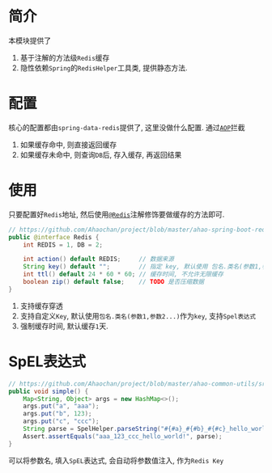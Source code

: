 # 简介
本模块提供了
1. 基于注解的方法级`Redis`缓存
1. 隐性依赖`Spring`的`RedisHelper`工具类, 提供静态方法.

# 配置
核心的配置都由`spring-data-redis`提供了, 这里没做什么配置.
通过[`AOP`](src/main/java/moe/ahao/spring/boot/redis/aop/RedisCacheAOP.java)拦截

1. 如果缓存命中, 则直接返回缓存
1. 如果缓存未命中, 则查询`DB`后, 存入缓存, 再返回结果

# 使用
只要配置好`Redis`地址, 然后使用[`@Redis`](src/main/java/moe/ahao/spring/boot/redis/annotation/Redis.java)注解修饰要做缓存的方法即可.

```java
// https://github.com/Ahaochan/project/blob/master/ahao-spring-boot-redis/src/main/java/com/ahao/spring/boot/redis/annotation/Redis.java#L8-L15
public @interface Redis {
    int REDIS = 1, DB = 2;

    int action() default REDIS;     // 数据来源
    String key() default "";        // 指定 key, 默认使用 包名.类名(参数1,参数2...) 作为 key
    int ttl() default 24 * 60 * 60; // 缓存时间, 不允许无限缓存
    boolean zip() default false;    // TODO 是否压缩数据
}
```

1. 支持缓存穿透
1. 支持自定义`Key`, 默认使用`包名.类名(参数1,参数2...)`作为`key`, 支持`Spel表达式`
1. 强制缓存时间, 默认缓存`1`天.

# SpEL表达式
```java
// https://github.com/Ahaochan/project/blob/master/ahao-common-utils/src/test/java/com/ahao/util/spring/SpelHelperTest.java#L12-L20
public void simple() {
    Map<String, Object> args = new HashMap<>();
    args.put("a", "aaa");
    args.put("b", 123);
    args.put("c", "ccc");
    String parse = SpelHelper.parseString("#{#a}_#{#b}_#{#c}_hello_world!", args);
    Assert.assertEquals("aaa_123_ccc_hello_world!", parse);
}
```

可以将参数名, 填入`SpEL`表达式, 会自动将参数值注入, 作为`Redis Key`
